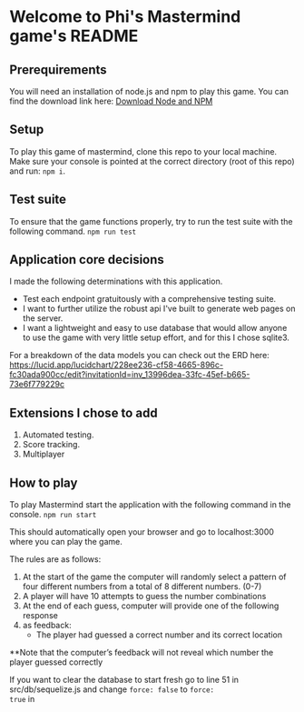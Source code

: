 # Welcome to Phi's Mastermind game's README

## Prerequirements
You will need an installation of node.js and npm to play this game.
You can find the download link here: [Download Node and NPM](https://nodejs.org/en/download/)

## Setup
To play this game of mastermind, clone this repo to your local machine.
Make sure your console is pointed at the correct directory (root of this repo) and run:
<code>npm i</code>.

## Test suite
To ensure that the game functions properly, try to run the test suite with the following command.
<code>npm run test</code>

## Application core decisions
I made the following determinations with this application.
<ul>
  <li>Test each endpoint gratuitously with a comprehensive testing suite.</li>
  <li>I want to further utilize the robust api I've built to generate web pages on the server.</li>
  <li>I want a lightweight and easy to use database that would allow anyone to use the game with very little setup effort, and for this I chose sqlite3.</li>
</ul>

For a breakdown of the data models you can check out the ERD here: https://lucid.app/lucidchart/228ee236-cf58-4665-896c-fc30ada900cc/edit?invitationId=inv_13996dea-33fc-45ef-b665-73e6f779229c

## Extensions I chose to add
1) Automated testing.
2) Score tracking.
3) Multiplayer

## How to play
To play Mastermind start the application with the following command in the console.
<code>npm run start</code>

This should automatically open your browser and go to localhost:3000 where you can play the game.

The rules are as follows:
<ol>
<li>At the start of the game the computer will randomly select a pattern of four different numbers from a total of 8 different numbers. (0-7)</li>
<li>A player will have 10 attempts to guess the number combinations</li>
<li>At the end of each guess, computer will provide one of the following response</li>
<li>as feedback:
  <ul>
      <li>The player had guessed a correct number and its correct location</li>
  </ul>
</li>
</ol>
**Note that the computer’s feedback will not reveal which number the player guessed correctly

If you want to clear the database to start fresh go to line 51 in src/db/sequelize.js and change <code>force: false</code> to <code>force: true</code> in 
